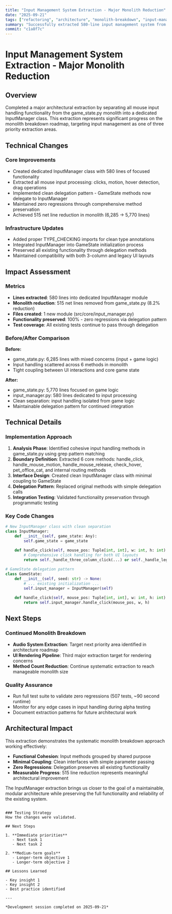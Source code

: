 ```yaml
---
title: "Input Management System Extraction - Major Monolith Reduction"
date: "2025-09-21"
tags: ["refactoring", "architecture", "monolith-breakdown", "input-management"]
summary: "Successfully extracted 580-line input management system from game_state.py, achieving 515 net line reduction and clean separation of input handling concerns."
commit: "c1a8f7c"
---
```


# Input Management System Extraction - Major Monolith Reduction

## Overview

Completed a major architectural extraction by separating all mouse input handling functionality from the game_state.py monolith into a dedicated InputManager class. This extraction represents significant progress on the monolith breakdown roadmap, targeting input management as one of three priority extraction areas.

## Technical Changes

### Core Improvements
- Created dedicated InputManager class with 580 lines of focused functionality
- Extracted all mouse input processing: clicks, motion, hover detection, drag operations
- Implemented clean delegation pattern - GameState methods now delegate to InputManager
- Maintained zero regressions through comprehensive method preservation
- Achieved 515 net line reduction in monolith (6,285 → 5,770 lines)

### Infrastructure Updates
- Added proper TYPE_CHECKING imports for clean type annotations
- Integrated InputManager into GameState initialization process
- Preserved all existing functionality through delegation methods
- Maintained compatibility with both 3-column and legacy UI layouts

## Impact Assessment

### Metrics
- **Lines extracted**: 580 lines into dedicated InputManager module
- **Monolith reduction**: 515 net lines removed from game_state.py (8.2% reduction)
- **Files created**: 1 new module (src/core/input_manager.py)
- **Functionality preserved**: 100% - zero regressions via delegation pattern
- **Test coverage**: All existing tests continue to pass through delegation

### Before/After Comparison
**Before:**
- game_state.py: 6,285 lines with mixed concerns (input + game logic)
- Input handling scattered across 6 methods in monolith
- Tight coupling between UI interactions and core game state

**After:**  
- game_state.py: 5,770 lines focused on game logic
- input_manager.py: 580 lines dedicated to input processing
- Clean separation: input handling isolated from game logic
- Maintainable delegation pattern for continued integration

## Technical Details

### Implementation Approach
1. **Analysis Phase**: Identified cohesive input handling methods in game_state.py using grep pattern matching
2. **Boundary Definition**: Extracted 6 core methods: handle_click, handle_mouse_motion, handle_mouse_release, check_hover, pet_office_cat, and internal routing methods
3. **Interface Design**: Created clean InputManager class with minimal coupling to GameState
4. **Delegation Pattern**: Replaced original methods with simple delegation calls
5. **Integration Testing**: Validated functionality preservation through programmatic testing

### Key Code Changes
```python
# New InputManager class with clean separation
class InputManager:
    def __init__(self, game_state: Any):
        self.game_state = game_state
    
    def handle_click(self, mouse_pos: Tuple[int, int], w: int, h: int) -> Optional[str]:
        # Comprehensive click handling for both UI layouts
        return self._handle_three_column_click(...) or self._handle_legacy_click(...)

# GameState delegation pattern
class GameState:
    def __init__(self, seed: str) -> None:
        # ... existing initialization ...
        self.input_manager = InputManager(self)
    
    def handle_click(self, mouse_pos: Tuple[int, int], w: int, h: int) -> Optional[str]:
        return self.input_manager.handle_click(mouse_pos, w, h)
```

## Next Steps

### Continued Monolith Breakdown
- **Audio System Extraction**: Target next priority area identified in architecture roadmap  
- **UI Rendering Pipeline**: Third major extraction target for rendering concerns
- **Method Count Reduction**: Continue systematic extraction to reach manageable monolith size

### Quality Assurance
- Run full test suite to validate zero regressions (507 tests, ~90 second runtime)
- Monitor for any edge cases in input handling during alpha testing
- Document extraction patterns for future architectural work

## Architectural Impact

This extraction demonstrates the systematic monolith breakdown approach working effectively:

- **Functional Cohesion**: Input methods grouped by shared purpose
- **Minimal Coupling**: Clean interfaces with simple parameter passing  
- **Zero Regressions**: Delegation preserves all existing functionality
- **Measurable Progress**: 515 line reduction represents meaningful architectural improvement

The InputManager extraction brings us closer to the goal of a maintainable, modular architecture while preserving the full functionality and reliability of the existing system.
```

### Testing Strategy
How the changes were validated.

## Next Steps

1. **Immediate priorities**
   - Next task 1
   - Next task 2

2. **Medium-term goals**
   - Longer-term objective 1
   - Longer-term objective 2

## Lessons Learned

- Key insight 1
- Key insight 2
- Best practice identified

---

*Development session completed on 2025-09-21*

